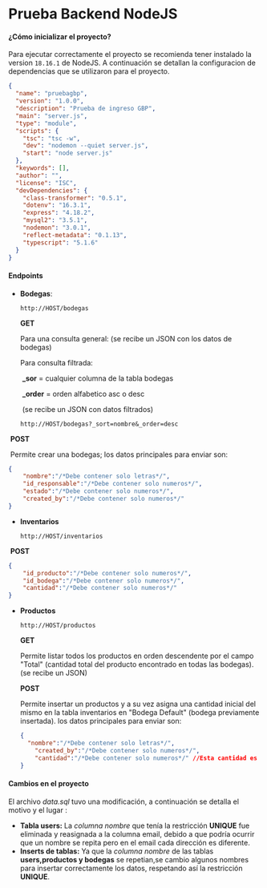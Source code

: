 # Prueba Backend NodeJS

#### **¿Cómo inicializar el proyecto?**

Para ejecutar correctamente el proyecto se recomienda tener instalado la version `18.16.1` de  NodeJS. A continuación se detallan la configuracion de dependencias que se utilizaron para el proyecto.

```json
{
  "name": "pruebagbp",
  "version": "1.0.0",
  "description": "Prueba de ingreso GBP",
  "main": "server.js",
  "type": "module",
  "scripts": {
    "tsc": "tsc -w",
    "dev": "nodemon --quiet server.js",
    "start": "node server.js"
  },
  "keywords": [],
  "author": "",
  "license": "ISC",
  "devDependencies": {
    "class-transformer": "0.5.1",
    "dotenv": "16.3.1",
    "express": "4.18.2",
    "mysql2": "3.5.1",
    "nodemon": "3.0.1",
    "reflect-metadata": "0.1.13",
    "typescript": "5.1.6"
  }
}
```



#### **Endpoints**

- **Bodegas**:
  ````
  http://HOST/bodegas
  ````

  **GET**
  
  Para una consulta general:  (se recibe un JSON con los datos de bodegas)
  
  Para consulta filtrada: 

  ​	**_sor** = cualquier columna de la tabla bodegas
  
  ​	**_order** = orden alfabetico  asc o desc
  
  ​	(se recibe un JSON con datos filtrados)
  
  ````
  http://HOST/bodegas?_sort=nombre&_order=desc
  ````

​		**POST**

​		Permite crear una bodegas; los datos principales para enviar son:

```json
{
    "nombre":"/*Debe contener solo letras*/",
    "id_responsable":"/*Debe contener solo numeros*/",
    "estado":"/*Debe contener solo numeros*/",
    "created_by":"/*Debe contener solo numeros*/"
}
```

- **Inventarios**

  ```
  http://HOST/inventarios

​		**POST**

```json
{
    "id_producto":"/*Debe contener solo numeros*/",
    "id_bodega":"/*Debe contener solo numeros*/",
    "cantidad":"/*Debe contener solo numeros*/"
}
```

- **Productos**

  ````
  http://HOST/productos
  ````

  **GET**

   Permite listar todos los productos en orden descendente por el campo "Total" (cantidad total del producto encontrado en todas las bodegas). (se recibe un JSON)

  **POST**

  Permite insertar un productos y a su vez asigna una cantidad inicial del mismo en la tabla inventarios en "Bodega Default" (bodega previamente insertada).  los datos principales para enviar son:

  ````json
  {
  	"nombre":"/*Debe contener solo letras*/",
      "created_by":"/*Debe contener solo numeros*/",
      "cantidad":"/*Debe contener solo numeros*/" //Esta cantidad es para la tabla 'Inventarios'
  }
  ````

  

#### **Cambios en el proyecto**

El archivo  *data.sql* tuvo una modificación, a continuación se detalla el motivo y el lugar :

- **Tabla users:** La *columna nombre* que tenía la restricción **UNIQUE** fue eliminada y reasignada a la columna email, debido a que podría ocurrir que un nombre se repita pero en el email cada dirección es diferente.
- **Inserts de tablas:** Ya que la *columna nombre* de las tablas **users,productos y bodegas** se repetian,se cambio algunos nombres para insertar correctamente los datos, respetando así la restricción **UNIQUE**.